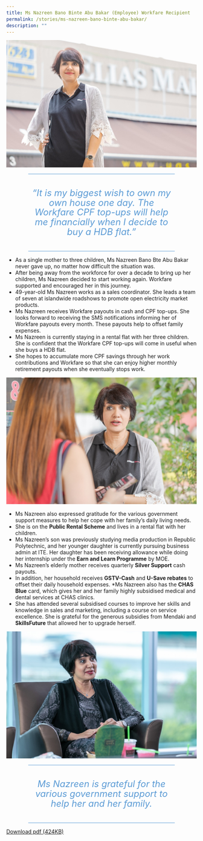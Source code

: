 ```yaml
---
title: Ms Nazreen Bano Binte Abu Bakar (Employee) Workfare Recipient
permalink: /stories/ms-nazreen-bano-binte-abu-bakar/
description: ""
---
```


![](/images/STORIES7.jpg)


<div style="border-style:solid none;padding:10pt 0in;text-align:center;margin-right:0.6in;margin-left:0.6in;border-top-color:#5b9bd5;border-bottom-color:#5b9bd5;border-top-width:1pt;border-bottom-width:1pt;">
<p style="margin:0.25in 0in;" class="MsoIntenseQuote">
<span lang="EN-SG" style="color:#5b9bd5;line-height:107%;font-size:18pt;font-style:italic">“It is my biggest wish to own my own house one day. The Workfare CPF top-ups will help me financially when I decide to buy a HDB flat.”
</span>
</p>
</div>

* As a single mother to three children, Ms Nazreen Bano Bte Abu Bakar never gave up, no matter how difficult the situation was.
* After being away from the workforce for over a decade to bring up her children, Ms Nazreen decided to start working again. Workfare supported and encouraged her in this journey.
* 49-year-old Ms Nazreen works as a sales coordinator. She leads a team of seven at islandwide roadshows to promote open electricity market products.
* Ms Nazreen receives Workfare payouts in cash and CPF top-ups. She looks forward to receiving the SMS notifications informing her of Workfare payouts every month. These payouts help to offset family expenses.
* Ms Nazreen is currently staying in a rental flat with her three children. She is confident that the Workfare CPF top-ups will come in useful when she buys a HDB flat.
* She hopes to accumulate more CPF savings through her work contributions and Workfare so that she can enjoy higher monthly retirement payouts when she eventually stops work.

![](/images/STORIES8.jpg)

* Ms Nazreen also expressed gratitude for the various government support measures to help her cope with her family’s daily living needs.
* She is on the **Public Rental Scheme** and lives in a rental flat with her children.
* Ms Nazreen’s son was previously studying media production in Republic Polytechnic, and her younger daughter is currently pursuing business admin at ITE. Her daughter has been receiving allowance while doing her internship under the **Earn and Learn Programme** by MOE.
* Ms Nazreen’s elderly mother receives quarterly **Silver Support** cash payouts.
* In addition, her household receives **GSTV-Cash** and **U-Save rebates** to offset their daily household expenses.
*Ms Nazreen also has the **CHAS Blue** card, which gives her and her family highly subsidised medical and dental services at CHAS clinics.
* She has attended several subsidised courses to improve her skills and knowledge in sales and marketing, including a course on service excellence. She is grateful for the generous subsidies from Mendaki and **SkillsFuture** that allowed her to upgrade herself.

![](/images/STORIES9.jpg)

<div style="border-style:solid none;padding:10pt 0in;text-align:center;margin-right:0.6in;margin-left:0.6in;border-top-color:#5b9bd5;border-bottom-color:#5b9bd5;border-top-width:1pt;border-bottom-width:1pt;">
<p style="margin:0.25in 0in;" class="MsoIntenseQuote">
<span lang="EN-SG" style="color:#5b9bd5;line-height:107%;font-size:18pt;font-style:italic">Ms Nazreen is grateful for the various government support to help her and her family.
</span>
</p>
</div>

[Download pdf (424KB)](/files/Stories%20%20-%20Ms%20Nazreen%20Bano%20Binte%20Abu%20Bakar.pdf)